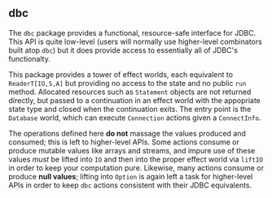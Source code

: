 ## dbc

The `dbc` package provides a functional, resource-safe interface for JDBC. This API is quite low-level (users will normally use higher-level combinators built atop `dbc`) but it does provide access to essentially all of JDBC's functionalty. 

This package provides a tower of effect worlds, each equivalent to `ReaderT[IO,S,A]` but providing no  access to the state and no public `run` method. Allocated resources such as `Statement` objects are not returned directly, but passed to a continuation in an effect world with the appopriate state type and closed when the continuation exits. The entry point is the `Database` world, which can execute `Connection` actions given a `ConnectInfo`.

The operations defined here **do not** massage the values produced and consumed; this is left to higher-level APIs. Some actions consume or produce mutable values like arrays and streams, and impure use of these values *must* be lifted into `IO` and then into the proper effect world via `liftIO` in order to keep your computation pure. Likewise, many actions consume or produce **null values**; lifting into `Option` is again left a task for higher-level APIs in order to keep `dbc` actions consistent with their JDBC equivalents.




